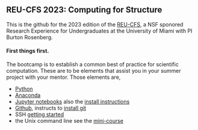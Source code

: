 ## REU-CFS 2023: Computing for Structure

This is the github for the 2023 edition of the 
<a href="https://www.cs.miami.edu/reu-cfs/2023/index.html">REU-CFS</a>, a NSF sponored Research Experience for Undergraduates 
at the University of Miami with PI Burton Rosenberg.

#### First things first.

The bootcamp is to establish a common best of practice for scientific computation. These are to be elements that assist you in your summer project with your mentor. Those elements are, 

- [Python](https://docs.python.org/3/)
- [Anaconda](https://www.anaconda.com/)
- [Jupyter notebooks](https://jupyter.org/) also the [install instructions](./jupyter-install.md)
- [Github](https://git-scm.com/book/en/v2), instructs to  [install git](./git-install.md)
- SSH [getting started](./ssh-instruction.md)
- the Unix command line see the [mini-course](https://www.cs.miami.edu/home/burt/learning/unixmini/)


